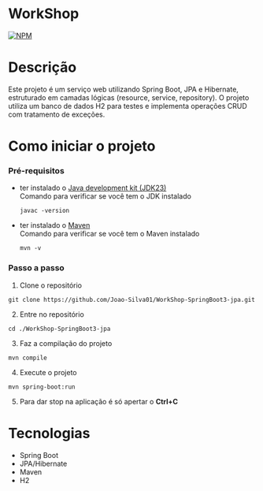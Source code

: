 # WorkShop
[![NPM](https://img.shields.io/npm/l/react)](https://github.com/Joao-Silva01/WorkShop-SpringBoot3-jpa/blob/main/LICENSE)
# Descrição
Este projeto é um serviço web utilizando Spring Boot, JPA e Hibernate, estruturado em camadas lógicas 
(resource, service, repository). O projeto utiliza um banco de dados H2 para testes e implementa operações CRUD com tratamento de exceções.

# Como iniciar o projeto
### Pré-requisitos
- ter instalado o [Java development kit (JDK23)](https://www.oracle.com/br/java/technologies/downloads/)
  <br>Comando para verificar se você tem o JDK instalado
  ```
  javac -version
  ```
- ter instalado o [Maven](https://maven.apache.org/download.cgi)
  <br>Comando para verificar se você tem o Maven instalado
  ```
  mvn -v
  ```

### Passo a passo
1. Clone o repositório
```
git clone https://github.com/Joao-Silva01/WorkShop-SpringBoot3-jpa.git
```
2. Entre no repositório
```
cd ./WorkShop-SpringBoot3-jpa
```
3. Faz a compilação do projeto
```
mvn compile
```
4. Execute o projeto
```
mvn spring-boot:run
```
5. Para dar stop na aplicação é só apertar o **Ctrl+C**

# Tecnologias
- Spring Boot
- JPA/Hibernate
- Maven
- H2
